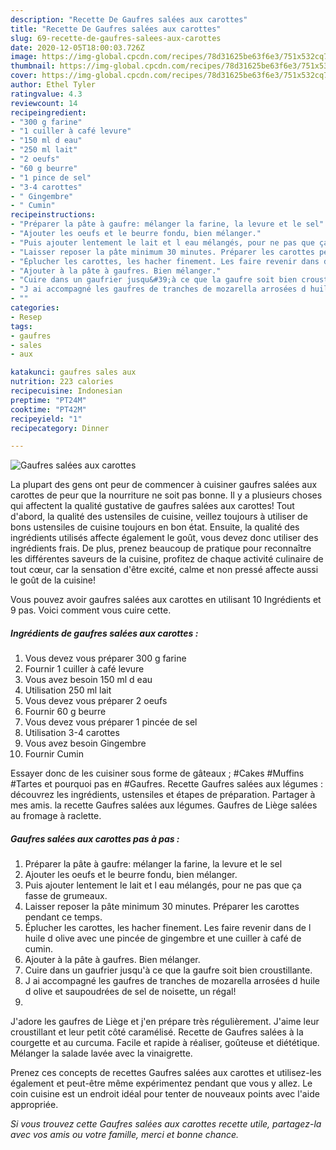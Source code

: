 ```yaml
---
description: "Recette De Gaufres salées aux carottes"
title: "Recette De Gaufres salées aux carottes"
slug: 69-recette-de-gaufres-salees-aux-carottes
date: 2020-12-05T18:00:03.726Z
image: https://img-global.cpcdn.com/recipes/78d31625be63f6e3/751x532cq70/gaufres-salees-aux-carottes-photo-principale-de-la-recette.jpg
thumbnail: https://img-global.cpcdn.com/recipes/78d31625be63f6e3/751x532cq70/gaufres-salees-aux-carottes-photo-principale-de-la-recette.jpg
cover: https://img-global.cpcdn.com/recipes/78d31625be63f6e3/751x532cq70/gaufres-salees-aux-carottes-photo-principale-de-la-recette.jpg
author: Ethel Tyler
ratingvalue: 4.3
reviewcount: 14
recipeingredient:
- "300 g farine"
- "1 cuiller à café levure"
- "150 ml d eau"
- "250 ml lait"
- "2 oeufs"
- "60 g beurre"
- "1 pince de sel"
- "3-4 carottes"
- " Gingembre"
- " Cumin"
recipeinstructions:
- "Préparer la pâte à gaufre: mélanger la farine, la levure et le sel"
- "Ajouter les oeufs et le beurre fondu, bien mélanger."
- "Puis ajouter lentement le lait et l eau mélangés, pour ne pas que ça fasse de grumeaux."
- "Laisser reposer la pâte minimum 30 minutes. Préparer les carottes pendant ce temps."
- "Éplucher les carottes, les hacher finement. Les faire revenir dans de l huile d olive avec une pincée de gingembre et une cuiller à café de cumin."
- "Ajouter à la pâte à gaufres. Bien mélanger."
- "Cuire dans un gaufrier jusqu&#39;à ce que la gaufre soit bien croustillante."
- "J ai accompagné les gaufres de tranches de mozarella arrosées d huile d olive et saupoudrées de sel de noisette, un régal!"
- ""
categories:
- Resep
tags:
- gaufres
- sales
- aux

katakunci: gaufres sales aux 
nutrition: 223 calories
recipecuisine: Indonesian
preptime: "PT24M"
cooktime: "PT42M"
recipeyield: "1"
recipecategory: Dinner

---
```



![Gaufres salées aux carottes](https://img-global.cpcdn.com/recipes/78d31625be63f6e3/751x532cq70/gaufres-salees-aux-carottes-photo-principale-de-la-recette.jpg)

La plupart des gens ont peur de commencer à cuisiner gaufres salées aux carottes de peur que la nourriture ne soit pas bonne. Il y a plusieurs choses qui affectent la qualité gustative de gaufres salées aux carottes! Tout d'abord, la qualité des ustensiles de cuisine, veillez toujours à utiliser de bons ustensiles de cuisine toujours en bon état. Ensuite, la qualité des ingrédients utilisés affecte également le goût, vous devez donc utiliser des ingrédients frais. De plus, prenez beaucoup de pratique pour reconnaître les différentes saveurs de la cuisine, profitez de chaque activité culinaire de tout cœur, car la sensation d'être excité, calme et non pressé affecte aussi le goût de la cuisine!

<!--inarticleads1-->

Vous pouvez avoir gaufres salées aux carottes en utilisant 10 Ingrédients et 9 pas. Voici comment vous cuire cette.

##### Ingrédients de gaufres salées aux carottes :

1. Vous devez vous préparer 300 g farine
1. Fournir 1 cuiller à café levure
1. Vous avez besoin 150 ml d eau
1. Utilisation 250 ml lait
1. Vous devez vous préparer 2 oeufs
1. Fournir 60 g beurre
1. Vous devez vous préparer 1 pincée de sel
1. Utilisation 3-4 carottes
1. Vous avez besoin  Gingembre
1. Fournir  Cumin


Essayer donc de les cuisiner sous forme de gâteaux ; #Cakes #Muffins #Tartes et pourquoi pas en #Gaufres. Recette Gaufres salées aux légumes : découvrez les ingrédients, ustensiles et étapes de préparation. Partager à mes amis. la recette Gaufres salées aux légumes. Gaufres de Liège salées au fromage à raclette. 

<!--inarticleads2-->

##### Gaufres salées aux carottes pas à pas :

1. Préparer la pâte à gaufre: mélanger la farine, la levure et le sel
1. Ajouter les oeufs et le beurre fondu, bien mélanger.
1. Puis ajouter lentement le lait et l eau mélangés, pour ne pas que ça fasse de grumeaux.
1. Laisser reposer la pâte minimum 30 minutes. Préparer les carottes pendant ce temps.
1. Éplucher les carottes, les hacher finement. Les faire revenir dans de l huile d olive avec une pincée de gingembre et une cuiller à café de cumin.
1. Ajouter à la pâte à gaufres. Bien mélanger.
1. Cuire dans un gaufrier jusqu&#39;à ce que la gaufre soit bien croustillante.
1. J ai accompagné les gaufres de tranches de mozarella arrosées d huile d olive et saupoudrées de sel de noisette, un régal!
1. 


J&#39;adore les gaufres de Liège et j&#39;en prépare très régulièrement. J&#39;aime leur croustillant et leur petit côté caramélisé. Recette de Gaufres salées à la courgette et au curcuma. Facile et rapide à réaliser, goûteuse et diététique. Mélanger la salade lavée avec la vinaigrette. 

<!--inarticleads1-->

<p>
Prenez ces concepts de recettes Gaufres salées aux carottes et utilisez-les également et peut-être même expérimentez pendant que vous y allez. Le coin cuisine est un endroit idéal pour tenter de nouveaux points avec l'aide appropriée.
</p>

<p>
<i>Si vous trouvez cette Gaufres salées aux carottes recette utile, partagez-la avec vos amis ou votre famille, merci et bonne chance.</i>
</p>
